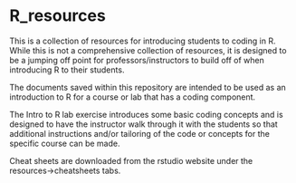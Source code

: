 # R_resources
This is a collection of resources for introducing students to coding in R. While this is not a comprehensive collection of 
resources, it is designed to be a jumping off point for professors/instructors to build off of when introducing R to 
their students. 

The documents saved within this repository are intended to be used as an introduction to R for a course or lab that has
a coding component.

The Intro to R lab exercise introduces some basic coding concepts and is designed to have the instructor walk through it
with the students so that additional instructions and/or tailoring of the code or concepts for the specific course can be made.

Cheat sheets are downloaded from the rstudio website under the resources->cheatsheets tabs.

